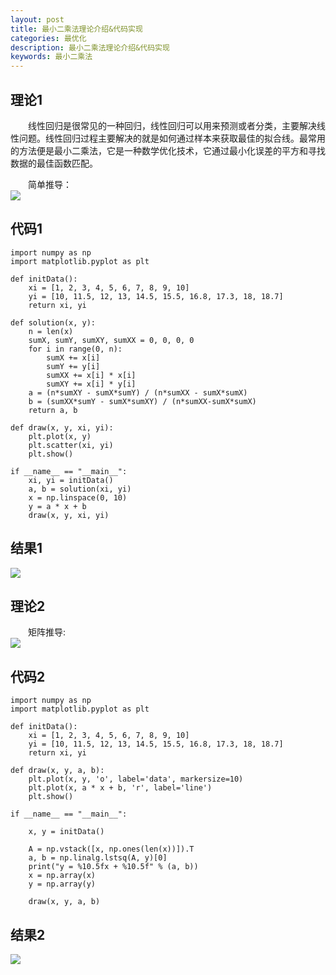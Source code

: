 ```yaml
---
layout: post
title: 最小二乘法理论介绍&代码实现
categories: 最优化
description: 最小二乘法理论介绍&代码实现
keywords: 最小二乘法
---
```


## 理论1
&emsp;&emsp;线性回归是很常见的一种回归，线性回归可以用来预测或者分类，主要解决线性问题。线性回归过程主要解决的就是如何通过样本来获取最佳的拟合线。最常用的方法便是最小二乘法，它是一种数学优化技术，它通过最小化误差的平方和寻找数据的最佳函数匹配。  

&emsp;&emsp;简单推导：  
![](http://ww1.sinaimg.cn/large/005L0VzSgy1frfpc9sybdj30ku112mzm.jpg)

## 代码1
```
import numpy as np
import matplotlib.pyplot as plt

def initData():
    xi = [1, 2, 3, 4, 5, 6, 7, 8, 9, 10]
    yi = [10, 11.5, 12, 13, 14.5, 15.5, 16.8, 17.3, 18, 18.7]
    return xi, yi

def solution(x, y):
    n = len(x)
    sumX, sumY, sumXY, sumXX = 0, 0, 0, 0
    for i in range(0, n):
        sumX += x[i]
        sumY += y[i]
        sumXX += x[i] * x[i]
        sumXY += x[i] * y[i]
    a = (n*sumXY - sumX*sumY) / (n*sumXX - sumX*sumX)
    b = (sumXX*sumY - sumX*sumXY) / (n*sumXX-sumX*sumX)
    return a, b

def draw(x, y, xi, yi):
    plt.plot(x, y)
    plt.scatter(xi, yi)
    plt.show()

if __name__ == "__main__":
    xi, yi = initData()
    a, b = solution(xi, yi)
    x = np.linspace(0, 10)
    y = a * x + b
    draw(x, y, xi, yi)
```

## 结果1
![](http://ww1.sinaimg.cn/large/005L0VzSgy1frfpdtd56dj30hu0djdfn.jpg)

## 理论2
&emsp;&emsp;矩阵推导:  
![](http://ww1.sinaimg.cn/large/005L0VzSgy1frfptn2yapj30ku1120v4.jpg)  

## 代码2
```
import numpy as np
import matplotlib.pyplot as plt

def initData():
    xi = [1, 2, 3, 4, 5, 6, 7, 8, 9, 10]
    yi = [10, 11.5, 12, 13, 14.5, 15.5, 16.8, 17.3, 18, 18.7]
    return xi, yi

def draw(x, y, a, b):
    plt.plot(x, y, 'o', label='data', markersize=10)
    plt.plot(x, a * x + b, 'r', label='line')
    plt.show()

if __name__ == "__main__":

    x, y = initData()

    A = np.vstack([x, np.ones(len(x))]).T
    a, b = np.linalg.lstsq(A, y)[0]
    print("y = %10.5fx + %10.5f" % (a, b))
    x = np.array(x)
    y = np.array(y)

    draw(x, y, a, b)
```

## 结果2
![](http://ww1.sinaimg.cn/large/005L0VzSgy1frfpuikuvmj30hw0deweb.jpg)
